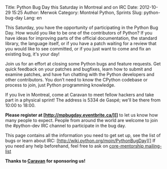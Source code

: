 Title: Python Bug Day this Saturday in Montreal and on IRC
Date: 2012-10-29 15:25
Author: Merwok
Category: Montréal Python, Sprints
Slug: python-bug-day
Lang: en

<!--:en-->

This Saturday, you have the opportunity of participating in the Python
Bug Day. How would you like to be one of the contributors of Python? If
you have ideas for improving parts of the official documentation, the
standard library, the language itself, or if you have a patch waiting
for a review that you would like to see committed, or if you just want
to come and fix an existing bug, it's your day!

Join us for an effort at closing some Python bugs and feature requests.
Get quick feedback on your patches and bugfixes, learn how to submit and
examine patches, and have fun chatting with the Python developers and
other contributors. You don’t need to know the CPython codebase or
process to join, just Python programming knowledge.

If you live in Montreal, come at Caravan to meet fellow hackers and take
part in a physical sprint! The address is 5334 de Gaspé; we'll be there
from 10:00 to 18:00.

**Please register at [http://mpbugday.eventbrite.ca/][]** to let us know
how many people to expect. People from around the world are welcome to
join the \#python-dev IRC channel to participate in the bug day.

This page contains all the information you need to get set up, see the
list of bugs or learn about IRC:
[http://wiki.python.org/moin/PythonBugDay][] If you need any help
beforehand, feel free to ask on [core-mentorship mailing-list][]

**Thanks to [Caravan][] for sponsoring us!**

  [http://mpbugday.eventbrite.ca/]: http://mpbugday.eventbrite.ca/
  [http://wiki.python.org/moin/PythonBugDay]: http://wiki.python.org/moin/PythonBugDay
  [core-mentorship mailing-list]: http://mail.python.org/mailman/listinfo/core-mentorship
  [Caravan]: http://caravan.coop/
